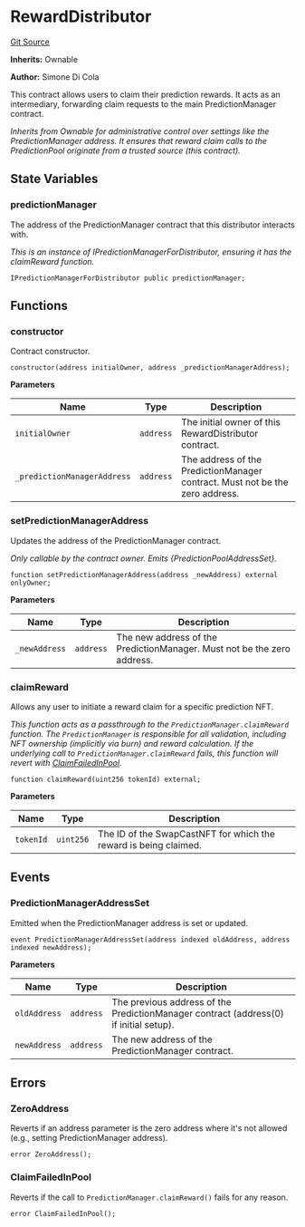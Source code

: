 # RewardDistributor
[Git Source](https://github.com/s-di-cola/swapcast/blob/e3a4a8500a708ca47d37ab0d086dccb943c32a39/src/RewardDistributor.sol)

**Inherits:**
Ownable

**Author:**
Simone Di Cola

This contract allows users to claim their prediction rewards. It acts as an intermediary,
forwarding claim requests to the main PredictionManager contract.

*Inherits from Ownable for administrative control over settings like the PredictionManager address.
It ensures that reward claim calls to the PredictionPool originate from a trusted source (this contract).*


## State Variables
### predictionManager
The address of the PredictionManager contract that this distributor interacts with.

*This is an instance of IPredictionManagerForDistributor, ensuring it has the claimReward function.*


```solidity
IPredictionManagerForDistributor public predictionManager;
```


## Functions
### constructor

Contract constructor.


```solidity
constructor(address initialOwner, address _predictionManagerAddress);
```
**Parameters**

|Name|Type|Description|
|----|----|-----------|
|`initialOwner`|`address`|The initial owner of this RewardDistributor contract.|
|`_predictionManagerAddress`|`address`|The address of the PredictionManager contract. Must not be the zero address.|


### setPredictionManagerAddress

Updates the address of the PredictionManager contract.

*Only callable by the contract owner. Emits {PredictionPoolAddressSet}.*


```solidity
function setPredictionManagerAddress(address _newAddress) external onlyOwner;
```
**Parameters**

|Name|Type|Description|
|----|----|-----------|
|`_newAddress`|`address`|The new address of the PredictionManager. Must not be the zero address.|


### claimReward

Allows any user to initiate a reward claim for a specific prediction NFT.

*This function acts as a passthrough to the `PredictionManager.claimReward` function.
The `PredictionManager` is responsible for all validation, including NFT ownership (implicitly via burn) and reward calculation.
If the underlying call to `PredictionManager.claimReward` fails, this function will revert with [ClaimFailedInPool](/src/RewardDistributor.sol/contract.RewardDistributor.md#claimfailedinpool).*


```solidity
function claimReward(uint256 tokenId) external;
```
**Parameters**

|Name|Type|Description|
|----|----|-----------|
|`tokenId`|`uint256`|The ID of the SwapCastNFT for which the reward is being claimed.|


## Events
### PredictionManagerAddressSet
Emitted when the PredictionManager address is set or updated.


```solidity
event PredictionManagerAddressSet(address indexed oldAddress, address indexed newAddress);
```

**Parameters**

|Name|Type|Description|
|----|----|-----------|
|`oldAddress`|`address`|The previous address of the PredictionManager contract (address(0) if initial setup).|
|`newAddress`|`address`|The new address of the PredictionManager contract.|

## Errors
### ZeroAddress
Reverts if an address parameter is the zero address where it's not allowed (e.g., setting PredictionManager address).


```solidity
error ZeroAddress();
```

### ClaimFailedInPool
Reverts if the call to `PredictionManager.claimReward()` fails for any reason.


```solidity
error ClaimFailedInPool();
```

